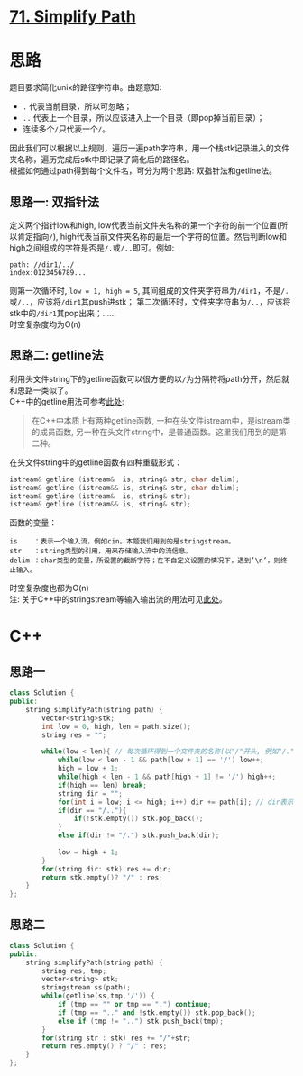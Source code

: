 # [71. Simplify Path](https://leetcode.com/problems/simplify-path/)
# 思路
题目要求简化unix的路径字符串。由题意知:
* `.` 代表当前目录，所以可忽略；
* `..` 代表上一个目录，所以应该进入上一个目录（即pop掉当前目录）；
* 连续多个`/`只代表一个`/`。     

因此我们可以根据以上规则，遍历一遍path字符串，用一个栈stk记录进入的文件夹名称，遍历完成后stk中即记录了简化后的路径名。     
根据如何通过path得到每个文件名，可分为两个思路: 双指针法和getline法。

## 思路一: 双指针法
定义两个指针low和high, low代表当前文件夹名称的第一个字符的前一个位置(所以肯定指向`/`), high代表当前文件夹名称的最后一个字符的位置。然后判断low和high之间组成的字符是否是`/.`或`/..`即可。例如:
```
path: //dir1/../
index:0123456789...
```
则第一次循环时, `low = 1, high = 5`, 其间组成的文件夹字符串为`/dir1`，不是`/.`或`/..`，应该将`/dir1`其push进stk；
第二次循环时，文件夹字符串为`/..`，应该将stk中的`/dir1`其pop出来；......      
时空复杂度均为O(n)

## 思路二: getline法
利用头文件string下的getline函数可以很方便的以`/`为分隔符将path分开，然后就和思路一类似了。     
C++中的getline用法可参考[此处](https://blog.csdn.net/MisterLing/article/details/51697098):
> 在C++中本质上有两种getline函数, 一种在头文件istream中，是istream类的成员函数, 另一种在头文件string中，是普通函数。这里我们用到的是第二种。

在头文件string中的getline函数有四种重载形式： 
``` C++
istream& getline (istream&  is, string& str, char delim);
istream& getline (istream&& is, string& str, char delim);
istream& getline (istream&  is, string& str);
istream& getline (istream&& is, string& str);
```
函数的变量：
```
is    ：表示一个输入流，例如cin。本题我们用到的是stringstream。
str   ：string类型的引用，用来存储输入流中的流信息。
delim ：char类型的变量，所设置的截断字符；在不自定义设置的情况下，遇到’\n’，则终止输入。
```
时空复杂度也都为O(n)    
注: 关于C++中的stringstream等输入输出流的用法可见[此处](https://www.cnblogs.com/gamesky/archive/2013/01/09/2852356.html)。     


  

# C++
## 思路一
``` C++
class Solution {
public:
    string simplifyPath(string path) {
        vector<string>stk;        
        int low = 0, high, len = path.size();
        string res = "";
        
        while(low < len){ // 每次循环得到一个文件夹的名称(以"/"开头, 例如"/.","/..","/a")
            while(low < len - 1 && path[low + 1] == '/') low++; 
            high = low + 1;
            while(high < len - 1 && path[high + 1] != '/') high++; 
            if(high == len) break;
            string dir = "";
            for(int i = low; i <= high; i++) dir += path[i]; // dir表示当前文件夹，以"/"开头
            if(dir == "/.."){
                if(!stk.empty()) stk.pop_back();
            }
            else if(dir != "/.") stk.push_back(dir);
            
            low = high + 1;
        }
        for(string dir: stk) res += dir;
        return stk.empty()? "/" : res;
    }
};
```
## 思路二
``` C++
class Solution {
public:
    string simplifyPath(string path) {
        string res, tmp;
        vector<string> stk;
        stringstream ss(path);
        while(getline(ss,tmp,'/')) {
            if (tmp == "" or tmp == ".") continue;
            if (tmp == ".." and !stk.empty()) stk.pop_back();
            else if (tmp != "..") stk.push_back(tmp);
        }
        for(string str : stk) res += "/"+str;
        return res.empty() ? "/" : res;
    }
};
```

